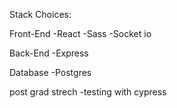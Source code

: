 Stack Choices:

Front-End
  -React
  -Sass
  -Socket io

Back-End
  -Express

Database
  -Postgres

post grad strech
 -testing with cypress